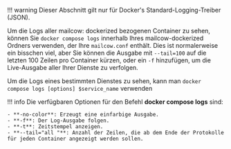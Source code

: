 !!! warning
    Dieser Abschnitt gilt nur für Docker's Standard-Logging-Treiber (JSON).

Um die Logs aller mailcow: dockerized bezogenen Container zu sehen, können Sie `docker compose logs` innerhalb Ihres mailcow-dockerized Ordners verwenden, der Ihre `mailcow.conf` enthält. Dies ist normalerweise ein bisschen viel, aber Sie können die Ausgabe mit `--tail=100` auf die letzten 100 Zeilen pro Container kürzen, oder ein `-f` hinzufügen, um die Live-Ausgabe aller Ihrer Dienste zu verfolgen.

Um die Logs eines bestimmten Dienstes zu sehen, kann man `docker compose logs [options] $service_name` verwenden

!!! info
    Die verfügbaren Optionen für den Befehl **docker compose logs** sind:

    - **-no-color**: Erzeugt eine einfarbige Ausgabe.
    - **-f**: Der Log-Ausgabe folgen.
    - **-t**: Zeitstempel anzeigen.
    - **--tail="all "**: Anzahl der Zeilen, die ab dem Ende der Protokolle für jeden Container angezeigt werden sollen.
